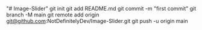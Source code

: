 "# Image-Slider"  git init git add README.md git commit -m "first commit" git branch -M main git remote add origin git@github.com:NotDefinitelyDev/Image-Slider.git git push -u origin main
